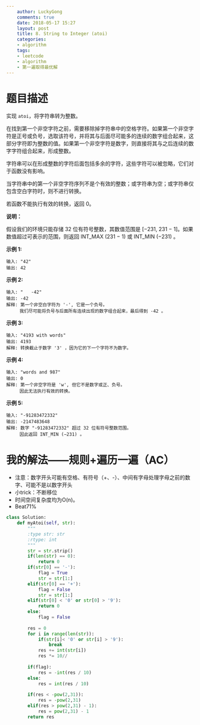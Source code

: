 ```yaml
---
    author: LuckyGong
    comments: true
    date: 2018-05-17 15:27
    layout: post
    title: 8. String to Integer (atoi)
    categories:
    - algorithm
    tags:
    - leetcode
    - algorithm
    - 第一遍取得最优解
---
```


# 题目描述

实现 `atoi`，将字符串转为整数。

在找到第一个非空字符之前，需要移除掉字符串中的空格字符。如果第一个非空字符是正号或负号，选取该符号，并将其与后面尽可能多的连续的数字组合起来，这部分字符即为整数的值。如果第一个非空字符是数字，则直接将其与之后连续的数字字符组合起来，形成整数。

字符串可以在形成整数的字符后面包括多余的字符，这些字符可以被忽略，它们对于函数没有影响。

当字符串中的第一个非空字符序列不是个有效的整数；或字符串为空；或字符串仅包含空白字符时，则不进行转换。

若函数不能执行有效的转换，返回 0。

**说明：**

假设我们的环境只能存储 32 位有符号整数，其数值范围是 [−231,  231 − 1]。如果数值超过可表示的范围，则返回  INT_MAX (231 − 1) 或 INT_MIN (−231) 。

**示例 1:**

```
输入: "42"
输出: 42
```

**示例 2:**

```
输入: "   -42"
输出: -42
解释: 第一个非空白字符为 '-', 它是一个负号。
     我们尽可能将负号与后面所有连续出现的数字组合起来，最后得到 -42 。
```

**示例 3:**

```
输入: "4193 with words"
输出: 4193
解释: 转换截止于数字 '3' ，因为它的下一个字符不为数字。
```

**示例 4:**

```
输入: "words and 987"
输出: 0
解释: 第一个非空字符是 'w', 但它不是数字或正、负号。
     因此无法执行有效的转换。
```

**示例 5:**

```
输入: "-91283472332"
输出: -2147483648
解释: 数字 "-91283472332" 超过 32 位有符号整数范围。 
     因此返回 INT_MIN (−231) 。
```

# 我的解法——规则+遍历一遍（AC）

- 注意：数字开头可能有空格、有符号（+、-）、中间有字母处理字母之前的数字、可能不是以数字开头
- 小trick：不断移位
- 时间空间复杂度均为O(n)。
- Beat71%

```python
class Solution:
    def myAtoi(self, str):
        """
        :type str: str
        :rtype: int
        """
        str = str.strip()
        if(len(str) == 0):
            return 0
        if(str[0] == '-'):
            flag = True
            str = str[1:]
        elif(str[0] == '+'):
            flag = False
            str = str[1:]
        elif(str[0] < '0' or str[0] > '9'):
            return 0
        else:
            flag = False
            
        res = 0
        for i in range(len(str)):
            if(str[i]< '0' or str[i] > '9'):
                break 
            res += int(str[i])
            res *= 10//
        
        if(flag):
            res = -int(res / 10)
        else:
            res = int(res / 10)
        
        if(res < -pow(2,31)):
            res = -pow(2,31)
        elif(res > pow(2,31) - 1):
            res = pow(2,31) - 1
        return res
```

